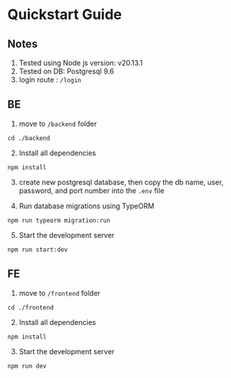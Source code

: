 # Quickstart Guide

## Notes
1. Tested using Node js version: v20.13.1
2. Tested on DB: Postgresql 9.6
3. login route : `/login`

## BE

1. move to `/backend` folder
```
cd ./backend
```

2. Install all dependencies
```
npm install
```
3. create new postgresql database, then copy the db name, user, password, and port number into the `.env` file

4. Run database migrations using TypeORM
```
npm run typeorm migration:run
```

5. Start the development server
```
npm run start:dev
```

## FE

1. move to `/frontend` folder
```
cd ./frontend
```

2. Install all dependencies
```
npm install
```

3. Start the development server
```
npm run dev
```
